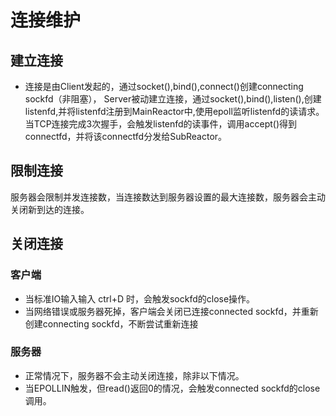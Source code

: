 # 连接维护


## 建立连接
* 连接是由Client发起的，通过socket(),bind(),connect()创建connecting sockfd（非阻塞），
Server被动建立连接，通过socket(),bind(),listen(),创建listenfd,并将listenfd注册到MainReactor中,使用epoll监听listenfd的读请求。
当TCP连接完成3次握手，会触发listenfd的读事件，调用accept()得到connectfd，并将该connectfd分发给SubReactor。

## 限制连接
服务器会限制并发连接数，当连接数达到服务器设置的最大连接数，服务器会主动关闭新到达的连接。

## 关闭连接

### 客户端
* 当标准IO输入输入 ctrl+D 时，会触发sockfd的close操作。
* 当网络错误或服务器死掉，客户端会关闭已连接connected sockfd，并重新创建connecting sockfd，不断尝试重新连接

### 服务器
* 正常情况下，服务器不会主动关闭连接，除非以下情况。
* 当EPOLLIN触发，但read()返回0的情况，会触发connected sockfd的close调用。


